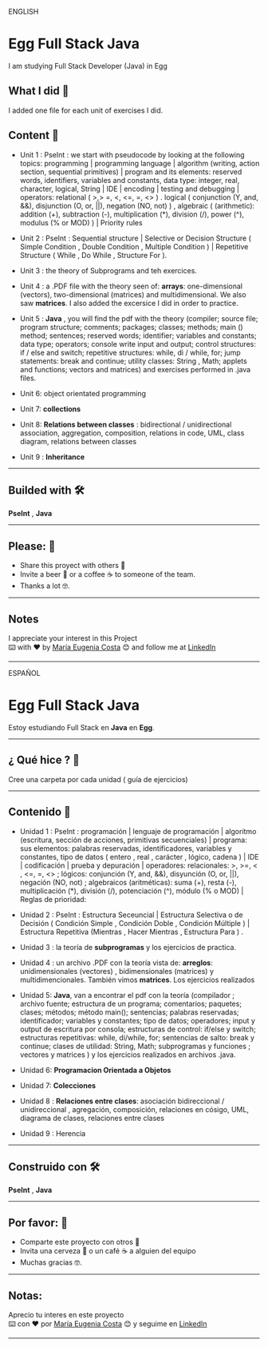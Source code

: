 ENGLISH

# Egg Full Stack Java

I am studying Full Stack Developer (Java) in Egg

## What I did 🚀

I added one file for each unit of exercises I did.


## Content 🚀

   * Unit 1 : PseInt : we start with pseudocode by looking at the following topics: programming | programming language | algorithm (writing, action section, sequential primitives) | program and its elements: reserved words, identifiers, variables and constants, data type: integer, real, character, logical, String | IDE | encoding | testing and debugging | operators: relational ( >,> =, <, <=, =, <> ) . logical ( conjunction (Y, and, &&), disjunction (O, or, ||), negation (NO, not) ) , algebraic  ( (arithmetic): addition (+), subtraction (-), multiplication (*), division (/), power (^), modulus (% or MOD) ) | Priority rules
   
   * Unit 2 : PseInt : Sequential structure |  Selective or Decision Structure ( Simple Condition , Double Condition , Multiple Condition ) | Repetitive Structure ( While , Do While , Structure For ). 
   
   * Unit 3 : the theory of Subprograms and teh exercices.
   
   * Unit 4 : a .PDF file with the theory seen of: **arrays**: one-dimensional (vectors), two-dimensional (matrices) and multidimensional. We also saw **matrices**. I also added the excersice I did in order to practice.
   
   * Unit 5 : **Java** , you will find the pdf with the theory (compiler; source file; program structure; comments; packages; classes; methods; main () method; sentences; reserved words; identifier; variables and constants; data type; operators; console write input and output; control structures: if / else and switch; repetitive structures: while, di / while, for; jump statements: break and continue; utility classes: String , Math; applets and functions; vectors and matrices) and exercises performed in .java files.
   
   * Unit 6: object orientated programming
   
   * Unit 7: **collections**
   
   * Unit 8: **Relations between classes** : bidirectional / unidirectional association, aggregation, composition, relations in code, UML, class diagram, relations between classes
   
   * Unit 9 : **Inheritance**
   
---

## Builded with 🛠️

**PseInt** ,  **Java** 

---

## Please: 🎁

* Share this proyect with others 📢
* Invite a beer 🍺 or a coffee ☕  to someone of the team. 
* Thanks a lot 🤓.

---
## Notes
I appreciate your interest in this Project <br/>
⌨️ with ❤️ by [María Eugenia Costa](https://github.com/eugenia1984) 😊 and follow me at [LinkedIn]( http://www.linkedin.com/in/maríaeugeniacosta)


---

ESPAÑOL

# Egg Full Stack Java

Estoy estudiando Full Stack en **Java** en **Egg**.

---

## ¿ Qué hice ? 🚀

Cree una carpeta por cada unidad ( guía de ejercicios)

---

## Contenido 🚀

   * Unidad 1 : PseInt : programación | lenguaje de programación | algoritmo (escritura, sección de acciones, primitivas secuenciales) | programa: sus elementos: palabras reservadas, identificadores, variables y constantes, tipo de datos ( entero , real , carácter , lógico, cadena ) | IDE | codificación | prueba y depuración | operadores: 
relacionales: >, >=, < , <=, =, <> ; lógicos: conjunción (Y, and, &&), disyunción (O, or, ||), negación (NO, not) ; algebraicos (aritméticas): suma (+), resta (-), multiplicación (*), división (/), potenciación (^), módulo (% o MOD) | Reglas de prioridad:
   
   * Unidad 2 : PseInt : Estructura Seceuncial | Estructura Selectiva o de Decisión ( Condición Simple , Condición Doble , Condición Múltiple ) | Estructura Repetitiva (Mientras , Hacer Mientras , Estructura Para ) .
   
   * Unidad 3 : la teoría de **subprogramas** y los ejercicios de practica.
   
   * Unidad 4 : un archivo .PDF con la teoría vista de: **arreglos**: unidimensionales (vectores) , bidimensionales (matrices) y multidimencionales. También vimos **matrices**. Los ejercicios realizados
   
   * Unidad 5: **Java**, van a encontrar el pdf con la teoría (compilador ; archivo fuente; estructura de un programa; comentarios; paquetes; clases; métodos; método main(); sentencias; palabras reservadas; identificador; variables y constantes; tipo de datos; operadores; input y output de escritura por consola; estructuras de control: if/else y switch; estructuras repetitivas: while, di/while, for; sentencias de salto: break y continue; clases de utilidad: String, Math; subprogramas y funciones ; vectores y matrices  ) y los ejercicios realizados en archivos .java.
   
   * Unidad 6: **Programacion Orientada a Objetos**
   
   * Unidad 7: **Colecciones**
   
   * Unidad 8 : **Relaciones entre clases**: asociación bidireccional / unidireccional , agregación, composición, relaciones en cósigo, UML, diagrama de clases, relaciones entre clases
   
   * Unidad 9 : Herencia
   
---   

## Construido con 🛠️

**PseInt** ,  **Java** 
 
---

## Por favor: 🎁

* Comparte este proyecto con otros 📢
* Invita una cerveza 🍺 o un café ☕ a alguien del equipo
* Muchas gracias 🤓.

---
## Notas:
Aprecio tu interes en este proyecto <br/>
⌨️ con ❤️ por [María Eugenia Costa](https://github.com/eugenia1984) 😊 y seguime en  [LinkedIn](http://www.linkedin.com/in/maríaeugeniacosta)

---

